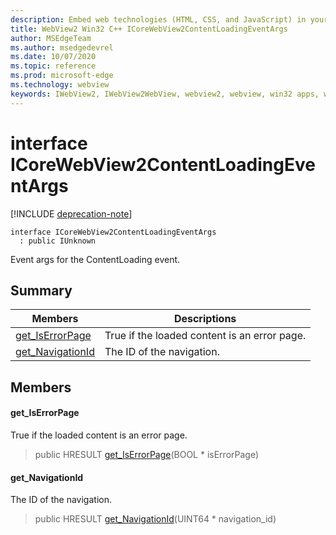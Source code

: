 ```yaml
---
description: Embed web technologies (HTML, CSS, and JavaScript) in your native applications with the Microsoft Edge WebView2 control
title: WebView2 Win32 C++ ICoreWebView2ContentLoadingEventArgs
author: MSEdgeTeam
ms.author: msedgedevrel
ms.date: 10/07/2020
ms.topic: reference
ms.prod: microsoft-edge
ms.technology: webview
keywords: IWebView2, IWebView2WebView, webview2, webview, win32 apps, win32, edge, ICoreWebView2, ICoreWebView2Controller, browser control, edge html, ICoreWebView2ContentLoadingEventArgs
---
```


# interface ICoreWebView2ContentLoadingEventArgs 

[!INCLUDE [deprecation-note](../includes/deprecation-note.md)]

```
interface ICoreWebView2ContentLoadingEventArgs
  : public IUnknown
```

Event args for the ContentLoading event.

## Summary

 Members                        | Descriptions
--------------------------------|---------------------------------------------
[get_IsErrorPage](#get_iserrorpage) | True if the loaded content is an error page.
[get_NavigationId](#get_navigationid) | The ID of the navigation.

## Members

#### get_IsErrorPage 

True if the loaded content is an error page.

> public HRESULT [get_IsErrorPage](#get_iserrorpage)(BOOL * isErrorPage)

#### get_NavigationId 

The ID of the navigation.

> public HRESULT [get_NavigationId](#get_navigationid)(UINT64 * navigation_id)

